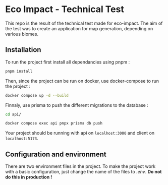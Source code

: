 # Eco Impact - Technical Test

This repo is the result of the technical test made for eco-impact. The aim of the test was to create an application for map generation, depending on various biomes.

## Installation

To run the project first install all dependancies using pnpm :

```bash
pnpm install
```

Then, since the project can be run on docker, use docker-compose to run the project :

```bash
docker compose up -d --build
```

Finnaly, use prisma to push the different migrations to the database :

```bash
cd api/

docker compose exec api pnpx prisma db push
```

Your project should be running with api on `localhost:3000` and client on `localhost:5173`.

## Configuration and environment

There are two environment files in the project. To make the project work with a basic configuration, just change the name of the files to _.env_. **Do not do this in production !**

